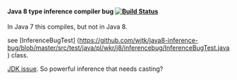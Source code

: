 #### Java 8 type inference compiler bug [![Build Status](https://travis-ci.org/wjtk/java8-inference-bug.png?branch=master)](https://travis-ci.org/wjtk/java8-inference-bug)

In Java 7 this compiles, but not in Java 8.

see [InferenceBugTest] (https://github.com/wjtk/java8-inference-bug/blob/master/src/test/java/pl/wkr/j8/inferencebug/InferenceBugTest.java) class.

[JDK issue](https://bugs.openjdk.java.net/browse/JDK-8065185?focusedCommentId=13580720&page=com.atlassian.jira.plugin.system.issuetabpanels:comment-tabpanel#comment-13580720). So powerful inference that needs casting?  
